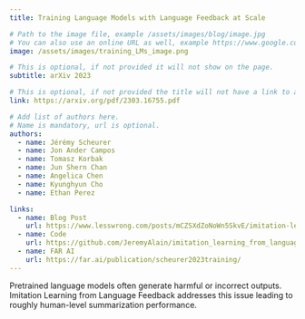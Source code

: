 ```yaml
---
title: Training Language Models with Language Feedback at Scale

# Path to the image file, example /assets/images/blog/image.jpg
# You can also use an online URL as well, example https://www.google.com/image.jpg
image: /assets/images/training_LMs_image.png

# This is optional, if not provided it will not show on the page.
subtitle: arXiv 2023

# This is optional, if not provided the title will not have a link to anywhere
link: https://arxiv.org/pdf/2303.16755.pdf

# Add list of authors here.
# Name is mandatory, url is optional.
authors:
  - name: Jérémy Scheurer
  - name: Jon Ander Campos
  - name: Tomasz Korbak
  - name: Jun Shern Chan
  - name: Angelica Chen
  - name: Kyunghyun Cho
  - name: Ethan Perez

links:
  - name: Blog Post
    url: https://www.lesswrong.com/posts/mCZSXdZoNoWn5SkvE/imitation-learning-from-language-feedback-1
  - name: Code
    url: https://github.com/JeremyAlain/imitation_learning_from_language_feedback
  - name: FAR AI
    url: https://far.ai/publication/scheurer2023training/
---
```


<!--Abstract-->

Pretrained language models often generate harmful or incorrect outputs. Imitation Learning from Language Feedback addresses this issue leading to roughly human-level summarization performance.

